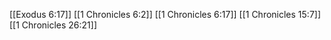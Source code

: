 [[Exodus 6:17]]
[[1 Chronicles 6:2]]
[[1 Chronicles 6:17]]
[[1 Chronicles 15:7]]
[[1 Chronicles 26:21]]
